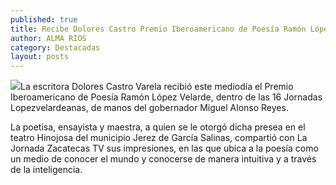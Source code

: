 ```yaml
---
published: true
title: Recibe Dolores Castro Premio Iberoamericano de Poesía Ramón López Velarde
author: ALMA RIOS
category: Destacadas
layout: posts
---
```


![](http://i.imgur.com/wJONN4Zm.jpg)La escritora Dolores Castro Varela recibió este mediodía el Premio Iberoamericano de Poesía Ramón López Velarde, dentro de las 16 Jornadas Lopezvelardeanas, de manos del gobernador Miguel Alonso Reyes. 

La poetisa, ensayista y maestra, a quien se le otorgó dicha presea en el teatro Hinojosa del municipio Jerez de García Salinas, compartió con La Jornada Zacatecas TV sus impresiones, en las que ubica a la poesía como un medio de conocer el mundo y conocerse de manera intuitiva y a través de la inteligencia.
